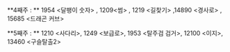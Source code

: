 ﻿**4째주 : ** 1954 <달팽이 숫자> , 1209<썸> , 1219 <길찾기> ,14890 <경사로> , 15685 <드래곤 커브>


**5째주 : ** 1210 <사다리>, 1249 <보급로>, 1953 <탈주검 검거>, 12100 <이지>, 13460 <구슬탈출2>
